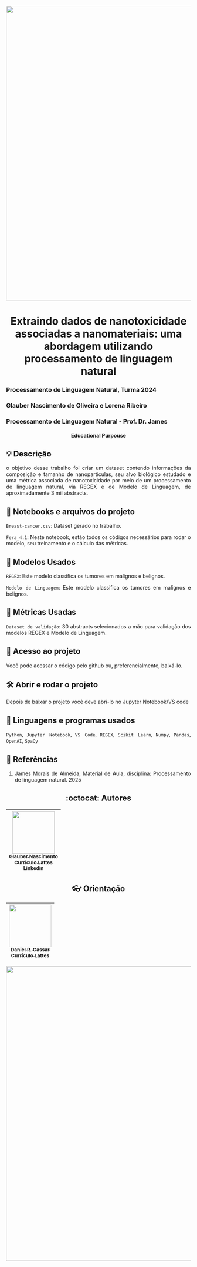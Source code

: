 <div align="center">

<img loading="lazy" src="https://github.com/Glaubernaoli/PCD---GenomeIdentifier/assets/172425065/bcfc56a4-b124-4988-88b4-e860cb438f27" width=800>

</div>

<h1 align="center"> Extraindo dados de nanotoxicidade associadas a nanomateriais: uma abordagem utilizando processamento de linguagem natural
 
### Processamento de Linguagem Natural, Turma 2024
### Glauber Nascimento de Oliveira e Lorena Ribeiro
###  Processamento de Linguagem Natural -  Prof. Dr. James

 <h4 align="center"> 
     Educational Purpouse
</h4>

<h2 align="left"> 💡 Descrição </h2>

<div align="justify">
o objetivo desse trabalho foi criar um dataset contendo informações da composição e tamanho de nanoparticulas, seu alvo biológico estudado e uma métrica associada de nanotoxicidade por meio de um processamento de linguagem natural, via REGEX e de Modelo de Linguagem, de aproximadamente 3 mil abstracts.

<h2 align="left"> 📔 Notebooks e arquivos do projeto </h2>

<div align="justify">

`Breast-cancer.csv`: Dataset gerado no trabalho.
 
`Fera_4.1`: Neste notebook, estão todos os códigos necessários para rodar o modelo, seu treinamento e o cálculo das métricas.

</div>

<h2 align="left"> 🤖 Modelos Usados </h2>

<div align="justify">

 `REGEX`: Este modelo classifica os tumores em malignos e belignos. 

 `Modelo de Linguagem`: Este modelo classifica os tumores em malignos e belignos. 

 
</div>

<h2 align="left"> 🧰 Métricas Usadas </h2>

<div align="justify">

`Dataset de validação`: 30 abstracts selecionados a mão para validação dos modelos REGEX e Modelo de Linguagem.

</div>

<h2 align="left"> 📁 Acesso ao projeto </h2>

<div align="justify">

Você pode acessar o código pelo github ou, preferencialmente, baixá-lo.

</div>

<h2 align="left"> 🛠️ Abrir e rodar o projeto </h2>

<div align="justify">

Depois de baixar o projeto você deve abrí-lo no Jupyter Notebook/VS code

</div>

<h2 align="left"> 📓 Linguagens e programas usados </h2>

<div align="justify">

`Python`, `Jupyter Notebook`, `VS Code`, `REGEX`, `Scikit Learn`, `Numpy`, `Pandas`, `OpenAI`, `SpaCy`

</div>

<h2 align="left"> 📖 Referências </h2>

<div align="justify">

1.  James Morais de Almeida, Material de Aula, disciplina: Processamento de linguagem natural. 2025


</div>

<h2 align="center"> :octocat:  Autores </h2>

<div align="center">
 
|  [<img loading="lazy" src="https://github.com/user-attachments/assets/0c4d1ac3-f05b-499f-8618-bfaf749b3504" width=115><br><sub>Glauber Nascimento</sub>](https://github.com/Glaubernaoli)<br> [<sub>Currículo Lattes</sub>](http://lattes.cnpq.br/0913262665776521)<br> [<sub>Linkedin</sub>](https://www.linkedin.com/in/glauber-naoli/) |
| :---: |

</div>

<h2 align="center"> 👓  Orientação </h2>

<div align="center">
 
| [<img loading="lazy" src="https://github.com/user-attachments/assets/463d4753-7fa4-4a42-aa54-409e4150bb51" width=115><br> <sub>Daniel R. Cassar </sub>](https://github.com/drcassar)<br> [<sub>Currículo Lattes</sub>](http://lattes.cnpq.br/1717397276752482) | 
| :---: | 

</div>

<div align="center">
 
<img loading="lazy" src="https://github.com/Glaubernaoli/PCD---GenomeIdentifier/assets/172425065/6c9216ea-0cdb-4dac-aac5-445d505b2804" width=800>

</div>

